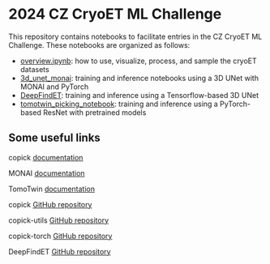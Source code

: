 # 2024 CZ CryoET ML Challenge

This repository contains notebooks to facilitate entries in the CZ CryoET ML Challenge. These notebooks are organized as follows:

- [overview.ipynb](https://github.com/czimaginginstitute/2024_czii_mlchallenge_notebooks/blob/main/overview.ipynb): how to use, visualize, process, and sample the cryoET datasets
- [3d_unet_monai](https://github.com/czimaginginstitute/2024_czii_mlchallenge_notebooks/tree/main/3d_unet_monai): training and inference notebooks using a 3D UNet with MONAI and PyTorch
- [DeepFindET](https://github.com/czimaginginstitute/2024_czii_mlchallenge_notebooks/tree/main/DeepFindET): training and inference using a Tensorflow-based 3D UNet
- [tomotwin_picking_notebook](https://github.com/czimaginginstitute/2024_czii_mlchallenge_notebooks/tree/main/tomotwin_picking_notebook): training and inference using a PyTorch-based ResNet with pretrained models

## Some useful links
copick [documentation](https://copick.github.io/copick/)  

MONAI [documentation](https://docs.monai.io/en/stable/)

TomoTwin [documentation](https://tomotwin-cryoet.readthedocs.io/en/stable/)

copick [GitHub repository](https://github.com/copick/copick?tab=readme-ov-file)

copick-utils [GitHub repository](https://github.com/copick/copick-utils)

copick-torch [GitHub repository](https://github.com/copick/copick-torch)

DeepFindET [GitHub repository](https://github.com/copick/DeepFindET)

